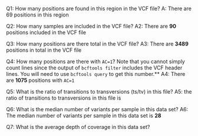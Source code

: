 Q1: How many positions are found in this region in the VCF file?
A: There are 69 positions in this region

Q2: How many samples are included in the VCF file?
A2: There are **90** positions included in the VCF file

Q3: How many positions are there total in the VCF file?
A3: There are **3489** positions in total in the VCF file

Q4: How many positions are there with `AC=1`? Note that you cannot simply count lines since the output of `bcftools filter` includes the VCF header lines. You will need to use `bcftools query` to get this number.**
A4: There are **1075** positions with `AC=1`

Q5: What is the ratio of transitions to transversions (ts/tv) in this file?
A5: the ratio of transitions to transversions in this file is

Q6: What is the median number of variants per sample in this data set?
A6: The median number of variants per sample in this data set is **28**

Q7: What is the average depth of coverage in this data set?